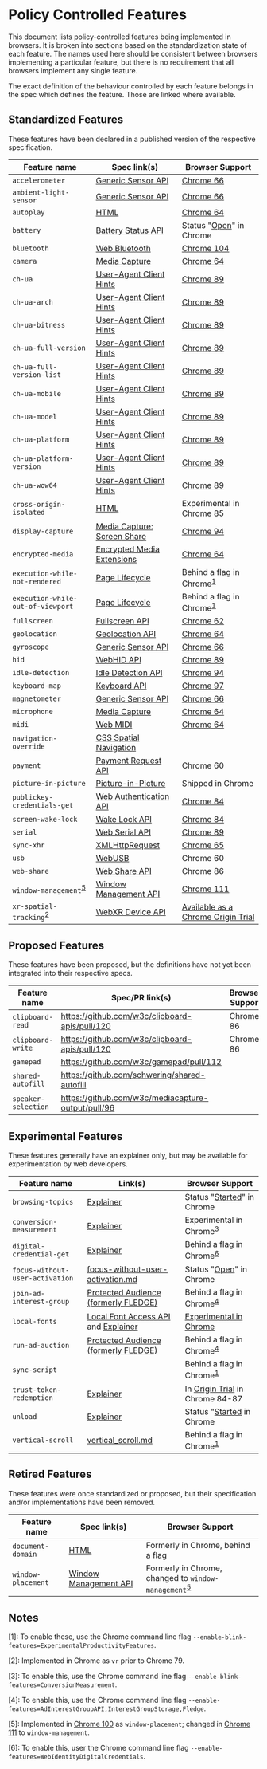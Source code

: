 # Policy Controlled Features

This document lists policy-controlled features being implemented in browsers. It
is broken into sections based on the standardization state of each feature. The
names used here should be consistent between browsers implementing a particular
feature, but there is no requirement that all browsers implement any single
feature.

The exact definition of the behaviour controlled by each feature belongs in the
spec which defines the feature. Those are linked where available.

## Standardized Features

These features have been declared in a published version of the respective
specification.

| Feature name | Spec link(s) | Browser Support |
| ------------ | ------------ | --------------- |
| `accelerometer` | [Generic Sensor API][generic-sensor] | [Chrome 66](https://www.chromestatus.com/feature/5758486868656128) |
| `ambient-light-sensor` | [Generic Sensor API][generic-sensor] | [Chrome 66](https://www.chromestatus.com/feature/5758486868656128) |
| `autoplay` | [HTML][html] | [Chrome 64](https://www.chromestatus.com/feature/5100524789563392) |
| `battery` | [Battery Status API][battery-status] | Status "[Open](https://bugs.chromium.org/p/chromium/issues/detail?id=1007264)" in Chrome |
| `bluetooth` | [Web Bluetooth][bluetooth] | [Chrome 104](https://chromestatus.com/feature/6439287120723968) |
| `camera` | [Media Capture][media-capture] | [Chrome 64](https://www.chromestatus.com/feature/5023919287304192) |
| `ch-ua` | [User-Agent Client Hints][client-hints] | [Chrome 89](https://chromestatus.com/feature/5995832180473856) |
| `ch-ua-arch` | [User-Agent Client Hints][client-hints] | [Chrome 89](https://chromestatus.com/feature/5995832180473856) |
| `ch-ua-bitness` | [User-Agent Client Hints][client-hints] | [Chrome 89](https://chromestatus.com/feature/5995832180473856) |
| `ch-ua-full-version` | [User-Agent Client Hints][client-hints] | [Chrome 89](https://chromestatus.com/feature/5995832180473856) |
| `ch-ua-full-version-list` | [User-Agent Client Hints][client-hints] | [Chrome 89](https://chromestatus.com/feature/5995832180473856) |
| `ch-ua-mobile` | [User-Agent Client Hints][client-hints] | [Chrome 89](https://chromestatus.com/feature/5995832180473856) |
| `ch-ua-model` | [User-Agent Client Hints][client-hints] | [Chrome 89](https://chromestatus.com/feature/5995832180473856) |
| `ch-ua-platform` | [User-Agent Client Hints][client-hints] | [Chrome 89](https://chromestatus.com/feature/5995832180473856) |
| `ch-ua-platform-version` | [User-Agent Client Hints][client-hints] | [Chrome 89](https://chromestatus.com/feature/5995832180473856) |
| `ch-ua-wow64` | [User-Agent Client Hints][client-hints] | [Chrome 89](https://chromestatus.com/feature/5995832180473856) |
| `cross-origin-isolated` | [HTML][html] | Experimental in Chrome 85 |
| `display-capture` | [Media Capture: Screen Share][media-capture-screen-share] | [Chrome 94](https://chromestatus.com/feature/5144822362931200) |
| `encrypted-media` | [Encrypted Media Extensions][encrypted-media] | [Chrome 64](https://www.chromestatus.com/feature/5023919287304192) |
| `execution-while-not-rendered` | [Page Lifecycle][page-lifecycle] | Behind a flag in Chrome<sup>[1](#fn1)</sup> |
| `execution-while-out-of-viewport` | [Page Lifecycle][page-lifecycle] | Behind a flag in Chrome<sup>[1](#fn1)</sup> |
| `fullscreen` | [Fullscreen API][fullscreen] | [Chrome 62](https://www.chromestatus.com/feature/5094837900541952) |
| `geolocation` | [Geolocation API][geolocation] | [Chrome 64](https://www.chromestatus.com/feature/5023919287304192) |
| `gyroscope` |[Generic Sensor API][generic-sensor] | [Chrome 66](https://www.chromestatus.com/feature/5758486868656128) |
| `hid` | [WebHID API][webhid] | [Chrome 89](https://chromestatus.com/feature/5172464636133376) |
| `idle-detection` | [Idle Detection API][idle-detection] | [Chrome 94](https://chromestatus.com/feature/4590256452009984) |
| `keyboard-map` | [Keyboard API][keyboard] | [Chrome 97](https://www.chromestatus.com/feature/5657965899022336) |
| `magnetometer` |[Generic Sensor API][generic-sensor] | [Chrome 66](https://www.chromestatus.com/feature/5758486868656128) |
| `microphone` |[Media Capture][media-capture] | [Chrome 64](https://www.chromestatus.com/feature/5023919287304192) |
| `midi` | [Web MIDI][web-midi] | [Chrome 64](https://www.chromestatus.com/feature/5023919287304192) |
| `navigation-override` | [CSS Spatial Navigation][navigation-override] |  |
| `payment` | [Payment Request API][payment-request] | Chrome 60 |
| `picture-in-picture` | [Picture-in-Picture][pip] | Shipped in Chrome |
| `publickey-credentials-get` | [Web Authentication API][publickey-credentials-get] | [Chrome 84](https://bugs.chromium.org/p/chromium/issues/detail?id=993007) |
| `screen-wake-lock` | [Wake Lock API][wake-lock] | [Chrome 84](https://www.chromestatus.com/feature/4636879949398016) |
| `serial` | [Web Serial API][web-serial] | [Chrome 89](https://chromestatus.com/feature/6577673212002304) |
| `sync-xhr` | [XMLHttpRequest][xhr] | [Chrome 65](https://www.chromestatus.com/feature/5154875084111872) |
| `usb` | [WebUSB][webusb] | Chrome 60 |
| `web-share` | [Web Share API][web-share] | Chrome 86 |
| `window-management`<sup>[5](#fn5)</sup> | [Window Management API][window-management] | [Chrome 111](https://chromestatus.com/feature/5146352391028736) |
| `xr-spatial-tracking`<sup>[2](#fn2)</sup> | [WebXR Device API][xr] | [Available as a Chrome Origin Trial](https://developers.chrome.com/origintrials/#/trials/active) |

## Proposed Features

These features have been proposed, but the definitions have not yet been
integrated into their respective specs.

| Feature name | Spec/PR link(s) | Browser Support |
| ------------ | --------------- | --------------- |
| `clipboard-read` | https://github.com/w3c/clipboard-apis/pull/120 | Chrome 86 |
| `clipboard-write` | https://github.com/w3c/clipboard-apis/pull/120 | Chrome 86 |
| `gamepad` | https://github.com/w3c/gamepad/pull/112 |  |
| `shared-autofill` | https://github.com/schwering/shared-autofill | |
| `speaker-selection` | https://github.com/w3c/mediacapture-output/pull/96 | |

## Experimental Features

These features generally have an explainer only, but may be available for
experimentation by web developers.

| Feature name | Link(s) | Browser Support |
| ------------ | ------- | --------------- |
| `browsing-topics` | [Explainer](https://github.com/jkarlin/topics/) | Status "[Started](https://bugs.chromium.org/p/chromium/issues/detail?id=1294456)" in Chrome |
| `conversion-measurement ` | [Explainer](https://github.com/WICG/conversion-measurement-api#publisher-controls-for-impression-declaration) | Experimental in Chrome<sup>[3](#fn3)</sup> |
| `digital-credential-get` | [Explainer](https://wicg.github.io/digital-credentials/) | Behind a flag in Chrome<sup>[6](#fn6)</sup>
| `focus-without-user-activation` | [focus-without-user-activation.md](policies/focus-without-user-activation.md) | Status "[Open](https://bugs.chromium.org/p/chromium/issues/detail?id=965495)" in Chrome |
| `join-ad-interest-group` | [Protected Audience (formerly FLEDGE)][protected-audience] | Behind a flag in Chrome<sup>[4](#fn4)</sup> |
| `local-fonts` | [Local Font Access API][local-fonts] and [Explainer](https://github.com/WICG/local-font-access/blob/main/README.md) | [Experimental in Chrome](https://chromestatus.com/feature/6234451761692672) |
| `run-ad-auction` | [Protected Audience (formerly FLEDGE)][protected-audience] | Behind a flag in Chrome<sup>[4](#fn4)</sup> |
| `sync-script` | | Behind a flag in Chrome<sup>[1](#fn1)</sup> |
| `trust-token-redemption` | [Explainer](https://github.com/WICG/trust-token-api) | In [Origin Trial](https://developers.chrome.com/origintrials/#/view_trial/2479231594867458049) in Chrome 84-87 |
| `unload` | [Explainer](https://github.com/fergald/docs/blob/master/explainers/permissions-policy-unload.md) | Status "[Started](https://crbug.com/1324111) in Chrome |
| `vertical-scroll` | [vertical\_scroll.md](policies/vertical_scroll.md) | Behind a flag in Chrome<sup>[1](#fn1)</sup> |

## Retired Features

These features were once standardized or proposed, but their specification
and/or implementations have been removed.

| Feature name | Spec link(s) | Browser Support |
| ------------ | ------------ | --------------- |
| `document-domain` | [HTML][html] | Formerly in Chrome, behind a flag |
| `window-placement` | [Window Management API][window-management] | Formerly in Chrome, changed to `window-management`<sup>[5](#fn5)</sup> |

## Notes

<a name="fn1">[1]</a>: To enable these, use the Chrome command line flag
`--enable-blink-features=ExperimentalProductivityFeatures`.

<a name="fn2">[2]</a>: Implemented in Chrome as `vr` prior to Chrome 79.

<a name="fn3">[3]</a>: To enable this, use the Chrome command line flag
`--enable-blink-features=ConversionMeasurement`.

<a name="fn4">[4]</a>: To enable this, use the Chrome command line flag
`--enable-features=AdInterestGroupAPI,InterestGroupStorage,Fledge`.

<a name="fn5">[5]</a>: Implemented in [Chrome 100](https://chromestatus.com/feature/5252960583942144) as `window-placement`;
changed in [Chrome 111](https://chromestatus.com/feature/5146352391028736) to `window-management`.

<a name="fn6">[6]</a>: To enable this, user the Chrome command line flag
`--enable-features=WebIdentityDigitalCredentials`.

[battery-status]: https://w3c.github.io/battery/#permissions-policy-integration
[bluetooth]: https://webbluetoothcg.github.io/web-bluetooth/#permissions-policy
[client-hints]: https://wicg.github.io/ua-client-hints/
[encrypted-media]: https://w3c.github.io/encrypted-media/#permissions-policy-integration
[protected-audience]: https://wicg.github.io/turtledove/#permissions-policy-integration
[fullscreen]: https://fullscreen.spec.whatwg.org/#permissions-policy-integration
[generic-sensor]: https://www.w3.org/TR/generic-sensor/#feature-policy
[geolocation]: https://w3c.github.io/geolocation-api/#permissions-policy
[html]: https://html.spec.whatwg.org/multipage/infrastructure.html#policy-controlled-features
[idle-detection]: https://wicg.github.io/idle-detection/#api-permissions-policy
[keyboard]: https://wicg.github.io/keyboard-map/#permissions-policy
[local-fonts]: https://wicg.github.io/local-font-access/#permissions-policy
[media-capture]: https://w3c.github.io/mediacapture-main/#permissions-policy-integration
[media-capture-screen-share]: https://w3c.github.io/mediacapture-screen-share/#permissions-policy-integration
[navigation-override]: https://drafts.csswg.org/css-nav-1/#policy-feature
[page-lifecycle]: https://wicg.github.io/page-lifecycle/#feature-policies
[payment-request]: https://www.w3.org/TR/payment-request/#permissions-policy
[pip]: https://wicg.github.io/picture-in-picture/#feature-policy
[publickey-credentials-get]: https://w3c.github.io/webauthn/#sctn-permissions-policy
[wake-lock]: https://w3c.github.io/screen-wake-lock/#policy-control
[web-midi]: https://webaudio.github.io/web-midi-api/#permissions-policy-integration
[web-serial]: https://wicg.github.io/serial/#permissions-policy
[web-share]: https://w3c.github.io/web-share/#permissions-policy
[webhid]: https://wicg.github.io/webhid/#permissions-policy
[webusb]: https://wicg.github.io/webusb/#permissions-policy
[window-management]: https://w3c.github.io/window-management/#api-permission-policy-integration
[xhr]: https://xhr.spec.whatwg.org/#feature-policy-integration
[xr]: https://immersive-web.github.io/webxr/#permissions-policy
